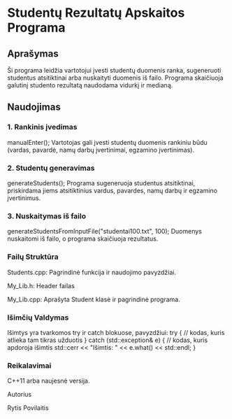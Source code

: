 # Studentų Rezultatų Apskaitos Programa

## Aprašymas

Ši programa leidžia vartotojui įvesti studentų duomenis ranka, sugeneruoti studentus atsitiktinai arba nuskaityti duomenis iš failo. Programa skaičiuoja galutinį studento rezultatą naudodama vidurkį ir medianą.

## Naudojimas

### 1. Rankinis įvedimas

manualEnter();
Vartotojas gali įvesti studentų duomenis rankiniu būdu (vardas, pavardė, namų darbų įvertinimai, egzamino įvertinimas).

### 2. Studentų generavimas

generateStudents();
Programa sugeneruoja studentus atsitiktinai, priskirdama jiems atsitiktinius vardus, pavardes, namų darbų ir egzamino įvertinimus.

### 3. Nuskaitymas iš failo

generateStudentsFromInputFile("studentai100.txt", 100);
Duomenys nuskaitomi iš failo, o programa skaičiuoja rezultatus.

### Failų Struktūra
Students.cpp: Pagrindinė funkcija ir naudojimo pavyzdžiai.

My_Lib.h: Header failas

My_Lib.cpp: Aprašyta Student klasė ir pagrindinė programa.

### Išimčių Valdymas
Išimtys yra tvarkomos try ir catch blokuose, pavyzdžiui:
try {
    // kodas, kuris atlieka tam tikras užduotis
} catch (std::exception& e) {
    // kodas, kuris apdoroja išimtis
    std::cerr << "Išimtis: " << e.what() << std::endl;
}

### Reikalavimai
C++11 arba naujesnė versija.

Autorius

Rytis Povilaitis
